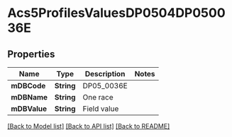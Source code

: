 # Acs5ProfilesValuesDP0504DP050036E

## Properties
Name | Type | Description | Notes
------------ | ------------- | ------------- | -------------
**mDBCode** | **String** | DP05_0036E | 
**mDBName** | **String** | One race | 
**mDBValue** | **String** | Field value | 

[[Back to Model list]](../README.md#documentation-for-models) [[Back to API list]](../README.md#documentation-for-api-endpoints) [[Back to README]](../README.md)


